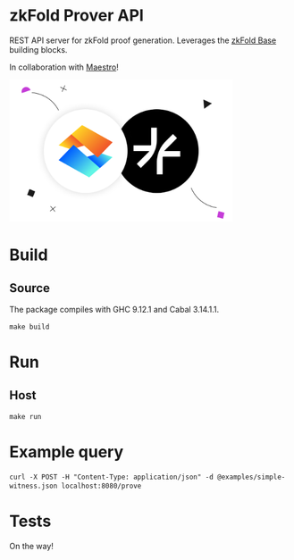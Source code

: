 # zkFold Prover API
REST API server for zkFold proof generation. Leverages the [zkFold Base](https://github.com/zkFold/zkfold-base/tree/main) building blocks.

In collaboration with [Maestro](https://github.com/maestro-org)!

<img src="media/cover.png" alt="Cover Image" width="400">

# Build
## Source
The package compiles with GHC 9.12.1 and Cabal 3.14.1.1.
```
make build
```
<!-- Docker currently does not support ghc version 9.12.1 -->
<!-- ## Docker
```
make docker-build
``` -->
# Run
## Host
```
make run
```
<!-- ## Docker
```
make docker-run
``` -->

# Example query
```
curl -X POST -H "Content-Type: application/json" -d @examples/simple-witness.json localhost:8080/prove
```

# Tests
On the way!
